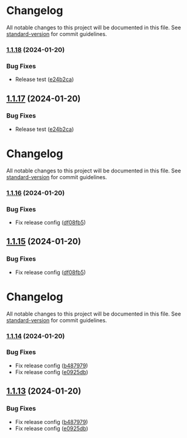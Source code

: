 # Changelog

All notable changes to this project will be documented in this file. See [standard-version](https://github.com/conventional-changelog/standard-version) for commit guidelines.

### [1.1.18](https://github.com/ranohii/ddd-ts-core/compare/v1.1.16...v1.1.18) (2024-01-20)


### Bug Fixes

* Release test ([e24b2ca](https://github.com/ranohii/ddd-ts-core/commit/e24b2ca075086fa27a2ea3af8d56cd41ca0214cd))

## [1.1.17](https://github.com/ranohii/ddd-ts-core/compare/v1.1.16...v1.1.17) (2024-01-20)


### Bug Fixes

* Release test ([e24b2ca](https://github.com/ranohii/ddd-ts-core/commit/e24b2ca075086fa27a2ea3af8d56cd41ca0214cd))

# Changelog

All notable changes to this project will be documented in this file. See [standard-version](https://github.com/conventional-changelog/standard-version) for commit guidelines.

### [1.1.16](https://github.com/ranohii/ddd-ts-core/compare/v1.1.14...v1.1.16) (2024-01-20)


### Bug Fixes

* Fix release config ([df08fb5](https://github.com/ranohii/ddd-ts-core/commit/df08fb565f899e31d502c414ce3b27f63ee05316))

## [1.1.15](https://github.com/ranohii/ddd-ts-core/compare/v1.1.14...v1.1.15) (2024-01-20)


### Bug Fixes

* Fix release config ([df08fb5](https://github.com/ranohii/ddd-ts-core/commit/df08fb565f899e31d502c414ce3b27f63ee05316))

# Changelog

All notable changes to this project will be documented in this file. See [standard-version](https://github.com/conventional-changelog/standard-version) for commit guidelines.

### [1.1.14](https://github.com/ranohii/ddd-ts-core/compare/v1.1.12...v1.1.14) (2024-01-20)


### Bug Fixes

* Fix release config ([b487979](https://github.com/ranohii/ddd-ts-core/commit/b4879792ceab53af5b994b3de232dba7b9485cbe))
* Fix release config ([e0925db](https://github.com/ranohii/ddd-ts-core/commit/e0925db82cac49b88533214342c230c8be5273c3))

## [1.1.13](https://github.com/ranohii/ddd-ts-core/compare/v1.1.12...v1.1.13) (2024-01-20)


### Bug Fixes

* Fix release config ([b487979](https://github.com/ranohii/ddd-ts-core/commit/b4879792ceab53af5b994b3de232dba7b9485cbe))
* Fix release config ([e0925db](https://github.com/ranohii/ddd-ts-core/commit/e0925db82cac49b88533214342c230c8be5273c3))

